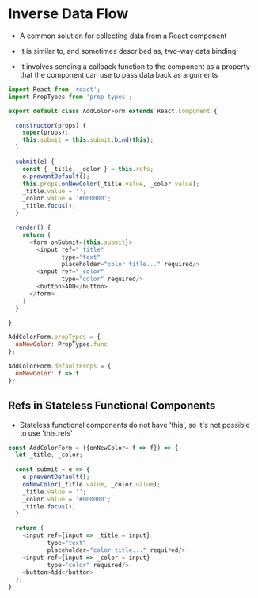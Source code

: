 # Inverse Data Flow

- A common solution for collecting data from a React component

- It is similar to, and sometimes described as, two-way data binding

- It involves sending a callback function to the component as a property that
  the component can use to pass data back as arguments


```javascript
import React from 'react';
import PropTypes from 'prop-types';

export default class AddColorForm extends React.Component {

  constructor(props) {
    super(props);
    this.submit = this.submit.bind(this);
  }

  submit(e) {
    const { _title, _color } = this.refs;
    e.preventDefault();
    this.props.onNewColor(_title.value, _color.value);
    _title.value = '';
    _color.value = '#000000';
    _title.focus();
  }

  render() {
    return (
      <form onSubmit={this.submit}>
        <input ref="_title"
               type="text"
               placeholder="color title..." required/>
        <input ref="_color"
               type="color" required/>
        <button>ADD</button>
      </form>
    )
  }

}

AddColorForm.propTypes = {
  onNewColor: PropTypes.func
};

AddColorForm.defaultProps = {
  onNewColor: f => f
};
```

## Refs in Stateless Functional Components

- Stateless functional components do not have 'this', so it's not possible to
  use 'this.refs'


```javascript
const AddColorForm = ({onNewColor= f => f}) => {
  let _title, _color;
  
  const submit = e => {
    e.preventDefault();
    onNewColor(_title.value, _color.value);
    _title.value = '';
    _color.value = '#000000';
    _title.focus();
  }

  return (
    <input ref={input => _title = input} 
           type="text"
           placeholder="color title..." required/>
    <input ref={input => _color = input}
           type="color" required/>
    <button>Add</button>
  );
}
```
